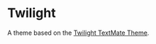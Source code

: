 # Twilight

A theme based on the [Twilight TextMate Theme](http://colorsublime.com/theme/Twilight).
